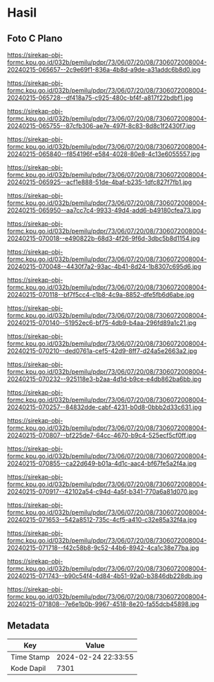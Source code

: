# Hasil

## Foto C Plano

https://sirekap-obj-formc.kpu.go.id/032b/pemilu/pdpr/73/06/07/20/08/7306072008004-20240215-065657--2c9e69f1-836a-4b8d-a9de-a31addc6b8d0.jpg

https://sirekap-obj-formc.kpu.go.id/032b/pemilu/pdpr/73/06/07/20/08/7306072008004-20240215-065728--df418a75-c925-480c-bf4f-a817f22bdbf1.jpg

https://sirekap-obj-formc.kpu.go.id/032b/pemilu/pdpr/73/06/07/20/08/7306072008004-20240215-065755--87cfb306-ae7e-497f-8c83-8d8c1f2430f7.jpg

https://sirekap-obj-formc.kpu.go.id/032b/pemilu/pdpr/73/06/07/20/08/7306072008004-20240215-065840--f854196f-e584-4028-80e8-4c13e6055557.jpg

https://sirekap-obj-formc.kpu.go.id/032b/pemilu/pdpr/73/06/07/20/08/7306072008004-20240215-065925--acf1e888-51de-4baf-b235-1dfc827f7fb1.jpg

https://sirekap-obj-formc.kpu.go.id/032b/pemilu/pdpr/73/06/07/20/08/7306072008004-20240215-065950--aa7cc7c4-9933-49d4-add6-b49180cfea73.jpg

https://sirekap-obj-formc.kpu.go.id/032b/pemilu/pdpr/73/06/07/20/08/7306072008004-20240215-070018--e490822b-68d3-4f26-9f6d-3dbc5b8d1154.jpg

https://sirekap-obj-formc.kpu.go.id/032b/pemilu/pdpr/73/06/07/20/08/7306072008004-20240215-070048--4430f7a2-93ac-4b41-8d24-1b8307c695d6.jpg

https://sirekap-obj-formc.kpu.go.id/032b/pemilu/pdpr/73/06/07/20/08/7306072008004-20240215-070118--bf7f5cc4-c1b8-4c9a-8852-dfe5fb6d6abe.jpg

https://sirekap-obj-formc.kpu.go.id/032b/pemilu/pdpr/73/06/07/20/08/7306072008004-20240215-070140--51952ec6-bf75-4db9-b4aa-296fd89a1c21.jpg

https://sirekap-obj-formc.kpu.go.id/032b/pemilu/pdpr/73/06/07/20/08/7306072008004-20240215-070210--ded0761a-cef5-42d9-8ff7-d24a5e2663a2.jpg

https://sirekap-obj-formc.kpu.go.id/032b/pemilu/pdpr/73/06/07/20/08/7306072008004-20240215-070232--925118e3-b2aa-4d1d-b9ce-e4db862ba6bb.jpg

https://sirekap-obj-formc.kpu.go.id/032b/pemilu/pdpr/73/06/07/20/08/7306072008004-20240215-070257--84832dde-cabf-4231-b0d8-0bbb2d33c631.jpg

https://sirekap-obj-formc.kpu.go.id/032b/pemilu/pdpr/73/06/07/20/08/7306072008004-20240215-070807--bf225de7-64cc-4670-b9c4-525ecf5cf0ff.jpg

https://sirekap-obj-formc.kpu.go.id/032b/pemilu/pdpr/73/06/07/20/08/7306072008004-20240215-070855--ca22d649-b01a-4d1c-aac4-bf67fe5a2f4a.jpg

https://sirekap-obj-formc.kpu.go.id/032b/pemilu/pdpr/73/06/07/20/08/7306072008004-20240215-070917--42102a54-c94d-4a5f-b341-770a6a81d070.jpg

https://sirekap-obj-formc.kpu.go.id/032b/pemilu/pdpr/73/06/07/20/08/7306072008004-20240215-071653--542a8512-735c-4cf5-a410-c32e85a32f4a.jpg

https://sirekap-obj-formc.kpu.go.id/032b/pemilu/pdpr/73/06/07/20/08/7306072008004-20240215-071718--f42c58b8-9c52-44b6-8942-4ca1c38e77ba.jpg

https://sirekap-obj-formc.kpu.go.id/032b/pemilu/pdpr/73/06/07/20/08/7306072008004-20240215-071743--b90c54f4-4d84-4b51-92a0-b3846db228db.jpg

https://sirekap-obj-formc.kpu.go.id/032b/pemilu/pdpr/73/06/07/20/08/7306072008004-20240215-071808--7e6e1b0b-9967-4518-8e20-fa55dcb45898.jpg


## Metadata

| Key        | Value               |
| ---------- | ------------------- |
| Time Stamp | 2024-02-24 22:33:55 |
| Kode Dapil | 7301                |



